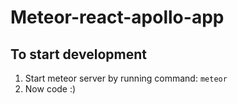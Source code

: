 # Meteor-react-apollo-app

## To start development
1. Start meteor server by running command:
```meteor```
2. Now code :)
